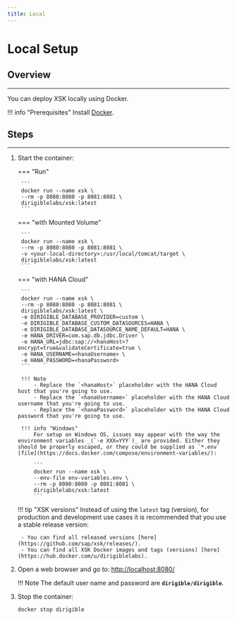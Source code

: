 ```yaml
---
title: Local
---
```


Local Setup
===

## Overview
---

You can deploy XSK locally using Docker.

!!! info "Prerequisites"
    Install [Docker](https://docs.docker.com/engine/installation/).


## Steps
---
      
1. Start the container:

    === "Run"

        ```
        docker run --name xsk \
        --rm -p 8080:8080 -p 8081:8081 \
        dirigiblelabs/xsk:latest
        ```

    === "with Mounted Volume"

        ```
        docker run --name xsk \
        --rm -p 8080:8080 -p 8081:8081 \
        -v <your-local-directory>:/usr/local/tomcat/target \
        dirigiblelabs/xsk:latest
        ```

    === "with HANA Cloud"

        ```
        docker run --name xsk \
        --rm -p 8080:8080 -p 8081:8081 \
        dirigiblelabs/xsk:latest \
        -e DIRIGIBLE_DATABASE_PROVIDER=custom \
        -e DIRIGIBLE_DATABASE_CUSTOM_DATASOURCES=HANA \
        -e DIRIGIBLE_DATABASE_DATASOURCE_NAME_DEFAULT=HANA \
        -e HANA_DRIVER=com.sap.db.jdbc.Driver \
        -e HANA_URL=jdbc:sap://<hanaHost>?encrypt=true&validateCertificate=true \
        -e HANA_USERNAME=<hanaUsername> \
        -e HANA_PASSWORD=<hanaPassword>
        ```

        !!! Note
            - Replace the `<hanaHost>` placeholder with the HANA Cloud host that you're going to use.
            - Replace the `<hanaUsername>` placeholder with the HANA Cloud username that you're going to use.
            - Replace the `<hanaPassword>` placeholder with the HANA Cloud password that you're going to use.

        !!! info "Windows"
            For setup on Windows OS, issues may appear with the way the environment variables _(`-e XXX=YYY`)_ are provided. Either they should be properly escaped, or they could be supplied as `*.env` [file](https://docs.docker.com/compose/environment-variables/):
            
            ```
            docker run --name xsk \
            --env-file env-variables.env \
            --rm -p 8080:8080 -p 8081:8081 \
            dirigiblelabs/xsk:latest
            ```

    !!! tip "XSK versions"
        Instead of using the `latest` tag (version), for production and development use cases it is recommended that you use a stable release version:
        
        - You can find all released versions [here](https://github.com/sap/xsk/releases/).
        - You can find all XSK Docker images and tags (versions) [here](https://hub.docker.com/u/dirigiblelabs).


1. Open a web browser and go to: [http://localhost:8080/](http://localhost:8080/)

    !!! Note
        The default user name and password are **`dirigible/dirigible`**.

1. Stop the container:

    ```
    docker stop dirigible
    ```
